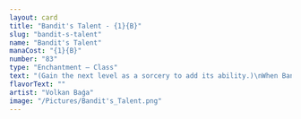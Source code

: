 ```yaml
---
layout: card
title: "Bandit's Talent - {1}{B}"
slug: "bandit-s-talent"
name: "Bandit's Talent"
manaCost: "{1}{B}"
number: "83"
type: "Enchantment — Class"
text: "(Gain the next level as a sorcery to add its ability.)\nWhen Bandit's Talent enters, each opponent discards two cards unless they discard a nonland card.\n{B}: Level 2\nAt the beginning of each opponent's upkeep, if that player has one or fewer cards in hand, they lose 2 life.\n{3}{B}: Level 3\nAt the beginning of your draw step, draw an additional card for each opponent who has one or fewer cards in hand."
flavorText: ""
artist: "Volkan Baǵa"
image: "/Pictures/Bandit's_Talent.png"
---
```


